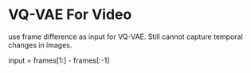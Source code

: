 # VQ-VAE For Video

use frame difference as input for VQ-VAE. Still cannot capture temporal changes in images.

input = frames[1:] - frames[:-1]